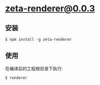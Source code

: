 # zeta-renderer@0.0.3

## 安装

```
$ npm install -g zeta-renderer
```

## 使用

在编译后的工程根目录下执行:
```
$ renderer
```

